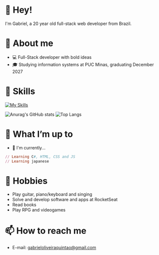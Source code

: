 # 👋 Hey!
I'm Gabriel, a 20 year old full-stack web developer from Brazil.

# 📖 About me
* 💻 Full-Stack developer with bold ideas
* 🎓 Studying information systems at PUC Minas, graduating December 2027

# 📒 Skills
[![My Skills](https://skillicons.dev/icons?i=js,html,css,cs,cpp)](https://skillicons.dev)

![Anurag's GitHub stats](https://github-readme-stats.vercel.app/api?username=gabsnevess&show_icons=true&theme=transparent)
![Top Langs](https://github-readme-stats.vercel.app/api/top-langs/?username=gabsnevess&layout=donut&theme=transparent)

# 🔭 What I’m up to
* 🔨 I'm currently...
```ruby
// Learning C#, HTML, CSS and JS
// Learning japanese
```

# 🎸 Hobbies
* Play guitar, piano/keyboard and singing
* Solve and develop software and apps at RocketSeat
* Read books
* Play RPG and videogames

# 📫 How to reach me
* E-mail: gabrieloliveiraquintao@gmail.com 
